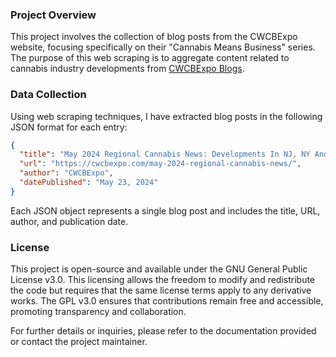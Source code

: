 ### Project Overview

This project involves the collection of blog posts from the CWCBExpo website, focusing specifically on their "Cannabis Means Business" series. The purpose of this web scraping is to aggregate content related to cannabis industry developments from [CWCBExpo Blogs](https://cwcbexpo.com/blog/).

### Data Collection

Using web scraping techniques, I have extracted blog posts in the following JSON format for each entry:

```json
{
  "title": "May 2024 Regional Cannabis News: Developments In NJ, NY And PA",
  "url": "https://cwcbexpo.com/may-2024-regional-cannabis-news/",
  "author": "CWCBExpo",
  "datePublished": "May 23, 2024"
}
```

Each JSON object represents a single blog post and includes the title, URL, author, and publication date.

### License

This project is open-source and available under the GNU General Public License v3.0. This licensing allows the freedom to modify and redistribute the code but requires that the same license terms apply to any derivative works. The GPL v3.0 ensures that contributions remain free and accessible, promoting transparency and collaboration.

For further details or inquiries, please refer to the documentation provided or contact the project maintainer.
